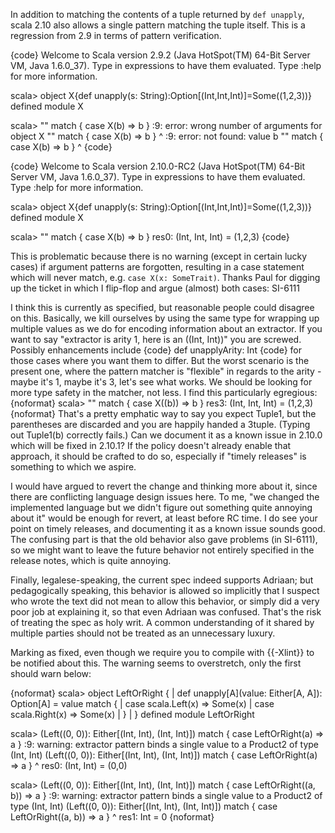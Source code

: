In addition to matching the contents of a tuple returned by `def unapply`, scala 2.10 also allows a single pattern matching the tuple itself. This is a regression from 2.9 in terms of pattern verification.

{code}
Welcome to Scala version 2.9.2 (Java HotSpot(TM) 64-Bit Server VM, Java 1.6.0_37).
Type in expressions to have them evaluated.
Type :help for more information.

scala> object X{def unapply(s: String):Option[(Int,Int,Int)]=Some((1,2,3))}
defined module X

scala> "" match { case X(b) => b }
<console>:9: error: wrong number of arguments for object X
              "" match { case X(b) => b }
                               ^
<console>:9: error: not found: value b
              "" match { case X(b) => b }
                                      ^
{code}

{code}
Welcome to Scala version 2.10.0-RC2 (Java HotSpot(TM) 64-Bit Server VM, Java 1.6.0_37).
Type in expressions to have them evaluated.
Type :help for more information.

scala>  object X{def unapply(s: String):Option[(Int,Int,Int)]=Some((1,2,3))}
defined module X

scala> "" match { case X(b) => b }
res0: (Int, Int, Int) = (1,2,3)
{code}

This is problematic because there is no warning (except in certain lucky cases) if argument patterns are forgotten, resulting in a case statement which will never match, e.g. `case X(x: SomeTrait)`.
Thanks Paul for digging up the ticket in which I flip-flop and argue (almost) both cases: SI-6111

I think this is currently as specified, but reasonable people could disagree on this.
Basically, we kill ourselves by using the same type for wrapping up multiple values as we do for encoding information about an extractor. If you want to say "extractor is arity 1, here is an ((Int, Int))" you are screwed. Possibly enhancements include
{code}
def unapplyArity: Int
{code}
for those cases where you want them to differ. But the worst scenario is the present one, where the pattern matcher is "flexible" in regards to the arity - maybe it's 1, maybe it's 3, let's see what works. We should be looking for more type safety in the matcher, not less.
I find this particularly egregious:
{noformat}
scala> "" match { case X((b)) => b }
res3: (Int, Int, Int) = (1,2,3)
{noformat}
That's a pretty emphatic way to say you expect Tuple1, but the parentheses are discarded and you are happily handed a 3tuple. (Typing out Tuple1(b) correctly fails.) 
Can we document it as a known issue in 2.10.0 which will be fixed in 2.10.1? If the policy doesn't already enable that approach, it should be crafted to do so, especially if "timely releases" is something to which we aspire.

I would have argued to revert the change and thinking more about it, since there are conflicting language design issues here. To me, "we changed the implemented language but we didn't figure out something quite annoying about it" would be enough for revert, at least before RC time.
I do see your point on timely releases, and documenting it as a known issue sounds good. The confusing part is that the old behavior also gave problems (in SI-6111), so we might want to leave the future behavior not entirely specified in the release notes, which is quite annoying.

Finally, legalese-speaking, the current spec indeed supports Adriaan; but pedagogically speaking, this behavior is allowed so implicitly that I suspect who wrote the text did not mean to allow this behavior, or simply did a very poor job at explaining it, so that even Adriaan was confused.
That's the risk of treating the spec as holy writ. A common understanding of it shared by multiple parties should not be treated as an unnecessary luxury.

Marking as fixed, even though we require you to compile with {{-Xlint}} to be notified about this.
The warning seems to overstretch, only the first should warn below:

{noformat}
scala> object LeftOrRight {
     |   def unapply[A](value: Either[A, A]): Option[A] = value match {
     |     case scala.Left(x) => Some(x)
     |     case scala.Right(x) => Some(x)
     |   }
     | }
defined module LeftOrRight

scala> (Left((0, 0)): Either[(Int, Int), (Int, Int)]) match { case LeftOrRight(a) => a  }
<console>:9: warning: extractor pattern binds a single value to a Product2 of type (Int, Int)
              (Left((0, 0)): Either[(Int, Int), (Int, Int)]) match { case LeftOrRight(a) => a  }
                                                                          ^
res0: (Int, Int) = (0,0)

scala> (Left((0, 0)): Either[(Int, Int), (Int, Int)]) match { case LeftOrRight((a, b)) => a  }
<console>:9: warning: extractor pattern binds a single value to a Product2 of type (Int, Int)
              (Left((0, 0)): Either[(Int, Int), (Int, Int)]) match { case LeftOrRight((a, b)) => a  }
                                                                          ^
res1: Int = 0
{noformat}

